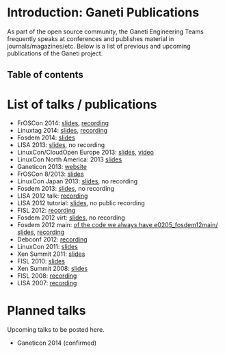 <h1> Introduction: Ganeti Publications  </h1>

As part of the open source community, the Ganeti Engineering Teams frequently speaks at conferences and publishes material in journals/magazines/etc. Below is a list of previous and upcoming publications of the Ganeti project.

<h2>Table of contents</h2>


# List of talks / publications #

  * FrOSCon 2014: [slides](http://downloads.ganeti.org/presentations/froscon-2014.pdf), [recording](http://cdn.media.ccc.de/events/froscon/2014/mp4/froscon2014-1303-EN-Ganeti_h264-hq.mp4)
  * Linuxtag 2014: [slides](http://downloads.ganeti.org/presentations/linuxtag-2014.tar), [recording](http://video.fosdem.org/2014/UD2120_Chavanne/Sunday/Ganeti_the_NewArcane.webm)
  * Fosdem 2014: [slides](http://downloads.ganeti.org/presentations/fosdem-2014.tar)
  * LISA 2013: [slides](https://code.google.com/p/ganeti/downloads/detail?name=lisa-2013-ganeti.tar#makechanges), no recording
  * LinuxCon/CloudOpen Europe 2013: [slides](http://events.linuxfoundation.org/sites/events/files/slides/LinuxCon.pdf), [video](http://www.youtube.com/watch?v=v0NpwjXEvyQ)
  * LinuxCon North America: 2013 [slides](http://people.debian.org/~ultrotter/talks/20130917_linuxconna13/ganeti_talk.html)
  * Ganeticon 2013: [website](https://sites.google.com/site/ganeticon/)
  * FrOSCon 8/2013: [slides](https://code.google.com/p/ganeti/downloads/detail?name=froscon2013.pdf#makechanges)
  * LinuxCon Japan 2013: [slides](http://people.debian.org/~ultrotter/talks/20130531_linuxconjp13/ganeti_talk.html), no recording
  * Fosdem 2013: [slides](http://people.debian.org/~ultrotter/talks/20130202_fosdem13/ganeti_talk.html), no recording
  * LISA 2012 talk: [recording](https://www.usenix.org/conference/lisa12/ganeti-your-private-virtualization-cloud-way-google-does-it)
  * LISA 2012 tutorial: [slides](http://people.debian.org/~ultrotter/talks/20121208_lisa12tutorial/), no public recording
  * FISL 2012: [recording](http://hemingway.softwarelivre.org/fisl13/high/40t/sala40t-high-201207281400.ogg)
  * Fosdem 2012 virt: [slides](http://people.debian.org/~ultrotter/talks/20120205_fosdem12virt/), no recording
  * Fosdem 2012 main: [of the code we always have e0205\_fosdem12main/ slides](http://people.debian.org/~ultrotter/talks/2012nt), [recording](http://video.fosdem.org/2012/maintracks/janson/ganeti.webm)
  * Debconf 2012: [recording](http://meetings-archive.debian.net/pub/debian-meetings/2012/debconf12/high/854_Ganeti_how_you_can_use_it_+_how_we_did_it.ogv)
  * LinuxCon 2011: [slides](http://events.linuxfoundation.org/archive/2011/linuxcon-europe/trotter)
  * Xen Summit 2011: [slides](https://code.google.com/p/ganeti/downloads/detail?name=XenAtGoogle2011.pdf&can=2&q=)
  * FISL 2010: [slides](https://ganeti.googlecode.com/files/ganeti-evolution-2010.pdf)
  * Xen Summit 2008: [slides](https://code.google.com/p/ganeti/downloads/detail?name=Ganeti_XenSummit_Asia_2008.pdf&can=2&q=)
  * FISL 2008: [recording](http://www.youtube.com/watch?v=GcyNBVbV2JI)
  * LISA 2007: [recording](http://static.usenix.org/media/events/lisa07/tech/mp3/trotter.mp3)


# Planned talks #

Upcoming talks to be posted here.

  * Ganeticon 2014 (confirmed)